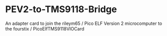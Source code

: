 # PEV2-to-TMS9118-Bridge
An adapter card to join the rileym65 / Pico ELF Version 2 microcomputer to the fourstix / PicoElfTMS9118VIOCard 
